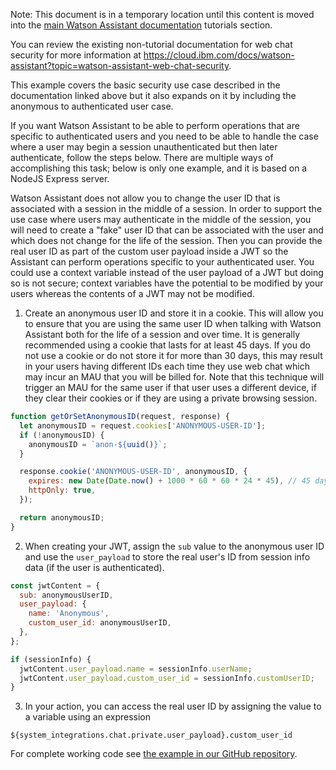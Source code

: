 Note: This document is in a temporary location until this content is moved into the [main Watson Assistant documentation](https://cloud.ibm.com/docs/watson-assistant?topic=watson-assistant-web-chat-overview) tutorials section.

You can review the existing non-tutorial documentation for web chat security for more information at https://cloud.ibm.com/docs/watson-assistant?topic=watson-assistant-web-chat-security.

This example covers the basic security use case described in the documentation linked above but it also expands on it by including the anonymous to authenticated user case.

If you want Watson Assistant to be able to perform operations that are specific to authenticated users and you need to be able to handle the case where a user may begin a session unauthenticated but then later authenticate, follow the steps below. There are multiple ways of accomplishing this task; below is only one example, and it is based on a NodeJS Express server.

Watson Assistant does not allow you to change the user ID that is associated with a session in the middle of a session. In order to support the use case where users may authenticate in the middle of the session, you will need to create a "fake" user ID that can be associated with the user and which does not change for the life of the session. Then you can provide the real user ID as part of the custom user payload inside a JWT so the Assistant can perform operations specific to your authenticated user. You could use a context variable instead of the user payload of a JWT but doing so is not secure; context variables have the potential to be modified by your users whereas the contents of a JWT may not be modified.

1. Create an anonymous user ID and store it in a cookie. This will allow you to ensure that you are using the same user ID when talking with Watson Assistant both for the life of a session and over time. It is generally recommended using a cookie that lasts for at least 45 days. If you do not use a cookie or do not store it for more than 30 days, this may result in your users having different IDs each time they use web chat which may incur an MAU that you will be billed for. Note that this technique will trigger an MAU for the same user if that user uses a different device, if they clear their cookies or if they are using a private browsing session.

```javascript
function getOrSetAnonymousID(request, response) {
  let anonymousID = request.cookies['ANONYMOUS-USER-ID'];
  if (!anonymousID) {
    anonymousID = `anon-${uuid()}`;
  }

  response.cookie('ANONYMOUS-USER-ID', anonymousID, {
    expires: new Date(Date.now() + 1000 * 60 * 60 * 24 * 45), // 45 days.
    httpOnly: true,
  });

  return anonymousID;
}
```

2. When creating your JWT, assign the `sub` value to the anonymous user ID and use the `user_payload` to store the real user's ID from session info data (if the user is authenticated).
```javascript
const jwtContent = {
  sub: anonymousUserID,
  user_payload: {
    name: 'Anonymous',
    custom_user_id: anonymousUserID,
  },
};

if (sessionInfo) {
  jwtContent.user_payload.name = sessionInfo.userName;
  jwtContent.user_payload.custom_user_id = sessionInfo.customUserID;
}
```

3. In your action, you can access the real user ID by assigning the value to a variable using an expression
```text
${system_integrations.chat.private.user_payload}.custom_user_id
```

For complete working code see [the example in our GitHub repository](https://github.com/watson-developer-cloud/assistant-toolkit/tree/master/integrations/webchat/examples/web-chat-security).